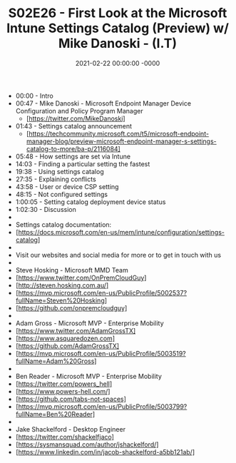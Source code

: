 ﻿---
layout: post
title: "S02E26 - First Look at the Microsoft Intune Settings Catalog (Preview) w/ Mike Danoski - (I.T)"
date: 2021-02-22 00:00:00 -0000
categories:
---
 * 00:00 - Intro
 * 00:47 - Mike Danoski - Microsoft Endpoint Manager Device Configuration and Policy Program Manager
   - [https://twitter.com/MikeDanoski]
 * 01:43 - Settings catalog announcement
   - [https://techcommunity.microsoft.com/t5/microsoft-endpoint-manager-blog/preview-microsoft-endpoint-manager-s-settings-catalog-to-more/ba-p/2116084]
 * 05:48 - How settings are set via Intune
 * 14:03 - Finding a particular setting the fastest
 * 19:38 - Using settings catalog
 * 27:35 - Explaining conflicts
 * 43:58 - User or device CSP setting
 * 48:15 - Not configured settings
 * 1:00:05 - Setting catalog deployment device status
 * 1:02:30 - Discussion
 * 
 * Settings catalog documentation:
 * [https://docs.microsoft.com/en-us/mem/intune/configuration/settings-catalog]
 * 
 * Visit our websites and social media for more or to get in touch with us
 * 
 * Steve Hosking - Microsoft MMD Team
 * [https://www.twitter.com/OnPremCloudGuy]
 * [http://steven.hosking.com.au/]
 * [https://mvp.microsoft.com/en-us/PublicProfile/5002537?fullName=Steven%20Hosking]
 * [https://github.com/onpremcloudguy]
 * 
 * Adam Gross - Microsoft MVP - Enterprise Mobility
 * [https://www.twitter.com/AdamGrossTX]
 * [https://www.asquaredozen.com]
 * [https://github.com/AdamGrossTX]
 * [https://mvp.microsoft.com/en-us/PublicProfile/5003519?fullName=Adam%20Gross]
 * 
 * Ben Reader - Microsoft MVP - Enterprise Mobility
 * [https://twitter.com/powers_hell]
 * [https://www.powers-hell.com/]
 * [https://github.com/tabs-not-spaces]
 * [https://mvp.microsoft.com/en-us/PublicProfile/5003799?fullName=Ben%20Reader]
 * 
 * Jake Shackelford - Desktop Engineer
 * [https://twitter.com/shackelfjaco]
 * [https://sysmansquad.com/author/jshackelford/]
 * [https://www.linkedin.com/in/jacob-shackelford-a5bb121ab/]
